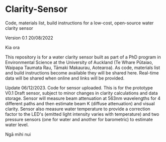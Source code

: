 # Clarity-Sensor
Code, materials list, build instructions for a low-cost, open-source water clarity sensor 

Version 0.1
20/08/2022

Kia ora

This repository is for a water clarity sensor built as part of a PhD program in Environmental Science at the University of Auckland (Te Whare Pūtaiao, Waipapa Taumata Rau, Tāmaki Makaurau, Aotearoa).
As code, materials list and build instructions become available they will be shared here.
Real-time data will be shared when online and links will be provided.

Update 06/12/2023. Code for sensor uploaded. This is for the prototype V0.1 Draft sensor, subject to minor changes in clarity calculations and data storage. Sensor will measure beam attenuation at 563nm wavelengths for 4 different paths and then estimate beam K (diffuse attenuation) and visual clarity. Sensor also measure water temperature to provide a correction factor to the LED's (emitted light intensity varies with temperature) and two pressure sensors (one for water and another for barometric) to estimate water level.

Ngā mihi nui
